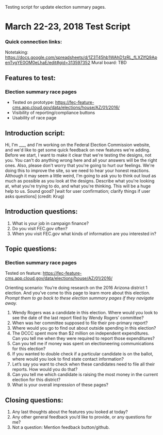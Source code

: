 Testing script for update election summary pages.

# March 22-23, 2018 Test Script
###  Quick connection links:
Notetaking:
https://docs.google.com/spreadsheets/d/1Z3T45hb1WAhD1zRL_fLXZlfQ9ApenTvgYE0OM0eLhaE/edit#gid=313597352 
Mural board:
TBD
## Features to test:
### Election summary race pages
- Tested on prototype: https://fec-feature-cms.app.cloud.gov/data/elections/house/AZ/01/2016/ 
- Visibility of reporting/compliance buttons
- Usability of race page
## Introduction script:
Hi, I'm ___, and I'm working on the Federal Election Commission website, and we'd like to get some quick feedback on new features we're adding. Before we start, I want to make it clear that we're testing the designs, not you. You can't do anything wrong here and all your answers will be the right ones. Also, please don't worry that you're going to hurt our feelings. We're doing this to improve the site, so we need to hear your honest reactions.
Although it may seem a little weird, I'm going to ask you to think out loud as much as possible as you look at the designs. Describe what you're looking at, what you're trying to do, and what you're thinking. This will be a huge help to us. Sound good?
[wait for user confirmation; clarify things if user asks questions]
(credit: Krug)
## Introduction questions:
1. What is your job in campaign finance? 
2. Do you visit FEC.gov often?
3. When you visit FEC.gov what kinds of information are you interested in? 
## Topic questions:

### Election summary race pages 
Tested on feature: https://fec-feature-cms.app.cloud.gov/data/elections/house/AZ/01/2016/

Orienting scenario: You’re doing research on the 2016 Arizona district 1 election. And you’ve come to this page to learn more about this election.  *Prompt them to go back to these election summary pages if they navigate away.* 

1. Wendy Rogers was a candidate in this election. Where would you look to see the date of the last report filed by Wendy Rogers’ committee?
2. When was her committee supposed to file their pre-primary report?
3. Where would you go to find out about outside spending in this election?
4. The DCCC spent more than $2 million on independent expenditures. Can you tell me when they were required to report those expenditures? 
5. Can you tell me if money was spent on electioneering communications for this election?
6. If you wanted to double check if a particular candidate is on the ballot, where would you look to find state contact information? 
7. Let’s say you want to check when these candidates need to file all their reports. How would you do that?
8. Can you tell me which candidate is raising the most money in the current election for this district?
9. What is your overall impression of these pages?

## Closing questions:
1. Any last thoughts about the features you looked at today?
2. Any other general feedback you’d like to provide, or any questions for me?
3. Not a question: Mention feedback button/github.
